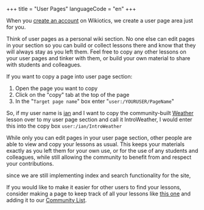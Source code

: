 +++
title = "User Pages"
languageCode = "en"
+++

When you [create an account](http://wikiotics.org/create-account) on
Wikiotics, we create a user page area just for you.

Think of user pages as a personal wiki section. No one else can edit
pages in your section so you can build or collect lessons there and know
that they will always stay as you left them. Feel free to copy any other
lessons on your user pages and tinker with them, or build your own
material to share with students and colleagues.

If you want to copy a page into user page section:

1.  Open the page you want to copy
2.  Click on the "copy" tab at the top of the page
3.  In the "`Target page name`" box enter "`user:/YOURUSER/PageName`"

So, if my user name is [ian](/user/ian/about) and I want to copy the
community-built [Weather](/en/Weather) lesson over to my user page
section and call it IntroWeather, I would enter this into the copy box
`user:/ian/IntroWeather`

While only you can edit pages in your user page section, other people
are able to view and copy your lessons as usual. This keeps your
materials exactly as you left them for your own use, or for the use of
any students and colleagues, while still allowing the community to
benefit from and respect your contributions.

since we are still implementing index and search functionality for the
site,

If you would like to make it easier for other users to find your
lessons, consider making a page to keep track of all your lessons like
[this one](/user/ian/Lessons) and adding it to our [Community
List](/en/Community_List).
